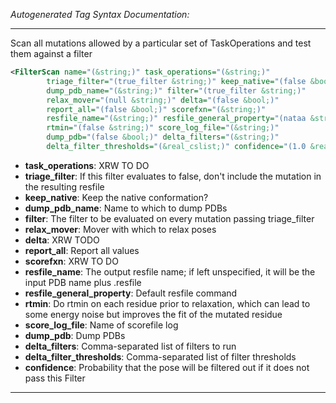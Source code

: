 _Autogenerated Tag Syntax Documentation:_

---
Scan all mutations allowed by a particular set of TaskOperations and test them against a filter

```xml
<FilterScan name="(&string;)" task_operations="(&string;)"
        triage_filter="(true_filter &string;)" keep_native="(false &bool;)"
        dump_pdb_name="(&string;)" filter="(true_filter &string;)"
        relax_mover="(null &string;)" delta="(false &bool;)"
        report_all="(false &bool;)" scorefxn="(&string;)"
        resfile_name="(&string;)" resfile_general_property="(nataa &string;)"
        rtmin="(false &string;)" score_log_file="(&string;)"
        dump_pdb="(false &bool;)" delta_filters="(&string;)"
        delta_filter_thresholds="(&real_cslist;)" confidence="(1.0 &real;)" />
```

-   **task_operations**: XRW TO DO
-   **triage_filter**: If this filter evaluates to false, don't include the mutation in the resulting resfile
-   **keep_native**: Keep the native conformation?
-   **dump_pdb_name**: Name to which to dump PDBs
-   **filter**: The filter to be evaluated on every mutation passing triage_filter
-   **relax_mover**: Mover with which to relax poses
-   **delta**: XRW TODO
-   **report_all**: Report all values
-   **scorefxn**: XRW TO DO
-   **resfile_name**: The output resfile name; if left unspecified, it will be the input PDB name plus .resfile
-   **resfile_general_property**: Default resfile command
-   **rtmin**: Do rtmin on each residue prior to relaxation, which can lead to some energy noise but improves the fit of the mutated residue
-   **score_log_file**: Name of scorefile log
-   **dump_pdb**: Dump PDBs
-   **delta_filters**: Comma-separated list of filters to run
-   **delta_filter_thresholds**: Comma-separated list of filter thresholds
-   **confidence**: Probability that the pose will be filtered out if it does not pass this Filter

---
